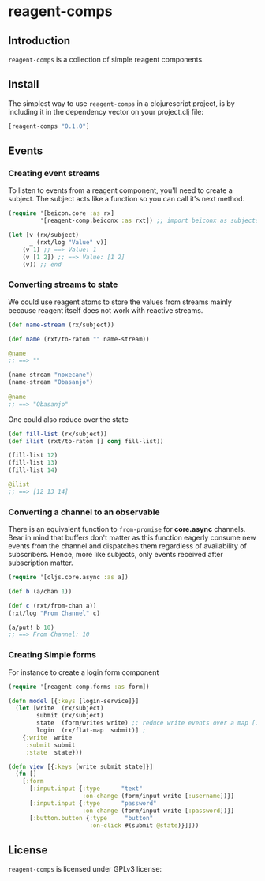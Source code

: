 # reagent-comps

## Introduction
`reagent-comps` is a collection of simple reagent components.

## Install
The simplest way to use `reagent-comps` in a clojurescript project, is by including it in the dependency vector on your project.clj file:

```clojure
[reagent-comps "0.1.0"]
```

## Events

### Creating event streams
To listen to events from a reagent component, you'll need to create a subject. The subject acts like a function so you can call it's next method.

```clojure
(require '[beicon.core :as rx]
         '[reagent-comp.beiconx :as rxt]) ;; import beiconx as subjects can be used as functions

(let [v (rx/subject)
      _ (rxt/log "Value" v)]
    (v 1) ;; ==> Value: 1
    (v [1 2]) ;; ==> Value: [1 2]
    (v)) ;; end
```


### Converting streams to state
We could use reagent atoms to store the values from streams mainly because reagent itself does not work with reactive streams.

```clojure
(def name-stream (rx/subject))

(def name (rxt/to-ratom "" name-stream))

@name 
;; ==> ""

(name-stream "noxecane")
(name-stream "Obasanjo")
 
@name
;; ==> "Obasanjo"
```

One could also reduce over the state
```clojure
(def fill-list (rx/subject))
(def ilist (rxt/to-ratom [] conj fill-list))

(fill-list 12)
(fill-list 13)
(fill-list 14)

@ilist
;; ==> [12 13 14]
```

### Converting a channel to an observable
There is an equivalent function to `from-promise` for **core.async** channels. Bear in mind that buffers don't matter
as this function eagerly consume new events from the channel and dispatches them regardless of availability of
subscribers. Hence, more like subjects, only events received after subscription matter. 
```clojure
(require '[cljs.core.async :as a])

(def b (a/chan 1))

(def c (rxt/from-chan a))
(rxt/log "From Channel" c)

(a/put! b 10)
;; ==> From Channel: 10
```

### Creating Simple forms
For instance to create a login form component
```clojure
(require '[reagent-comp.forms :as form])

(defn model [{:keys [login-service]}]
  (let [write  (rx/subject)
        submit (rx/subject)
        state  (form/writes write) ;; reduce write events over a map [:name :value]
        login  (rx/flat-map  submit)] ;
    {:write  write
     :submit submit
     :state  state}))

(defn view [{:keys [write submit state]}]
  (fn []
    [:form
      [:input.input {:type      "text"
                     :on-change (form/input write [:username])}]
      [:input.input {:type      "password"
                     :on-change (form/input write [:password])}]
      [:button.button {:type     "button"
                       :on-click #(submit @state)}]]))
```

## License

`reagent-comps` is licensed under GPLv3 license:
